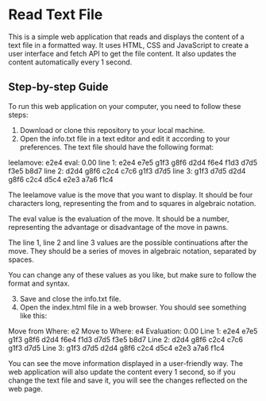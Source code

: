 # Read Text File

This is a simple web application that reads and displays the content of a text file in a formatted way. It uses HTML, CSS and JavaScript to create a user interface and fetch API to get the file content. It also updates the content automatically every 1 second.

## Step-by-step Guide

To run this web application on your computer, you need to follow these steps:

1. Download or clone this repository to your local machine.
2. Open the info.txt file in a text editor and edit it according to your preferences. The text file should have the following format:

leelamove:
e2e4
eval:
0.00
line 1:
e2e4 e7e5 g1f3 g8f6 d2d4 f6e4 f1d3 d7d5 f3e5 b8d7
line 2:
d2d4 g8f6 c2c4 c7c6 g1f3 d7d5
line 3:
g1f3 d7d5 d2d4 g8f6 c2c4 d5c4 e2e3 a7a6 f1c4

The leelamove value is the move that you want to display. It should be four characters long, representing the from and to squares in algebraic notation.

The eval value is the evaluation of the move. It should be a number, representing the advantage or disadvantage of the move in pawns.

The line 1, line 2 and line 3 values are the possible continuations after the move. They should be a series of moves in algebraic notation, separated by spaces.

You can change any of these values as you like, but make sure to follow the format and syntax.

3. Save and close the info.txt file.
4. Open the index.html file in a web browser. You should see something like this:

Move from Where: e2
Move to Where: e4
Evaluation: 0.00
Line 1: e2e4 e7e5 g1f3 g8f6 d2d4 f6e4 f1d3 d7d5 f3e5 b8d7
Line 2: d2d4 g8f6 c2c4 c7c6 g1f3 d7d5
Line 3: g1f3 d7d5 d2d4 g8f6 c2c4 d5c4 e2e3 a7a6 f1c4

You can see the move information displayed in a user-friendly way. The web application will also update the content every 1 second, so if you change the text file and save it, you will see the changes reflected on the web page.
